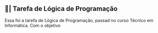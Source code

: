 ## 📑| Tarefa de Lógica de Programação

  Essa foi a tarefa de Lógica de Programação, passad no curso Técnico em Informática. Com o objetivo 
















